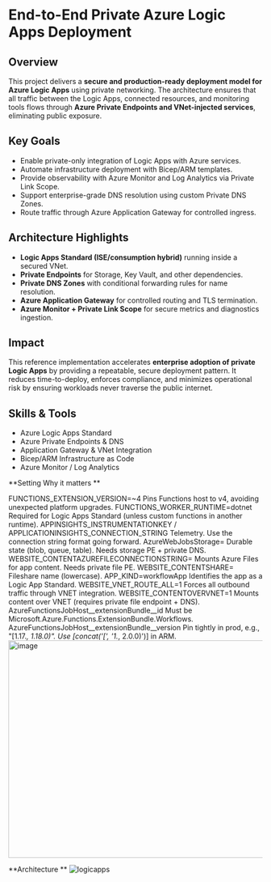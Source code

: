 # End-to-End Private Azure Logic Apps Deployment

## Overview
This project delivers a **secure and production-ready deployment model for Azure Logic Apps** using private networking. The architecture ensures that all traffic between the Logic Apps, connected resources, and monitoring tools flows through **Azure Private Endpoints and VNet-injected services**, eliminating public exposure.

## Key Goals
- Enable private-only integration of Logic Apps with Azure services.  
- Automate infrastructure deployment with Bicep/ARM templates.  
- Provide observability with Azure Monitor and Log Analytics via Private Link Scope.  
- Support enterprise-grade DNS resolution using custom Private DNS Zones.  
- Route traffic through Azure Application Gateway for controlled ingress.

## Architecture Highlights
- **Logic Apps Standard (ISE/consumption hybrid)** running inside a secured VNet.  
- **Private Endpoints** for Storage, Key Vault, and other dependencies.  
- **Private DNS Zones** with conditional forwarding rules for name resolution.  
- **Azure Application Gateway** for controlled routing and TLS termination.  
- **Azure Monitor + Private Link Scope** for secure metrics and diagnostics ingestion.  

## Impact
This reference implementation accelerates **enterprise adoption of private Logic Apps** by providing a repeatable, secure deployment pattern. It reduces time-to-deploy, enforces compliance, and minimizes operational risk by ensuring workloads never traverse the public internet.

## Skills & Tools
- Azure Logic Apps Standard  
- Azure Private Endpoints & DNS  
- Application Gateway & VNet Integration  
- Bicep/ARM Infrastructure as Code  
- Azure Monitor / Log Analytics  


**Setting	Why it matters
**

FUNCTIONS_EXTENSION_VERSION=~4	Pins Functions host to v4, avoiding unexpected platform upgrades.
FUNCTIONS_WORKER_RUNTIME=dotnet	Required for Logic Apps Standard (unless custom functions in another runtime).
APPINSIGHTS_INSTRUMENTATIONKEY / APPLICATIONINSIGHTS_CONNECTION_STRING	Telemetry. Use the connection string format going forward.
AzureWebJobsStorage=<conn string>	Durable state (blob, queue, table). Needs storage PE + private DNS.
WEBSITE_CONTENTAZUREFILECONNECTIONSTRING=<conn string>	Mounts Azure Files for app content. Needs private file PE.
WEBSITE_CONTENTSHARE=<share name>	Fileshare name (lowercase).
APP_KIND=workflowApp	Identifies the app as a Logic App Standard.
WEBSITE_VNET_ROUTE_ALL=1	Forces all outbound traffic through VNET integration.
WEBSITE_CONTENTOVERVNET=1	Mounts content over VNET (requires private file endpoint + DNS).
AzureFunctionsJobHost__extensionBundle__id	Must be Microsoft.Azure.Functions.ExtensionBundle.Workflows.
AzureFunctionsJobHost__extensionBundle__version	Pin tightly in prod, e.g., "[1.17.*, 1.18.0)". Use [concat('[', '1.*, 2.0.0)')] in ARM.
<img width="1731" height="430" alt="image" src="https://github.com/user-attachments/assets/34a16ae0-c70f-4ba0-b288-01c9fcbff2c8" />

**Architecture
**
![logicapps](https://github.com/user-attachments/assets/a2d3690a-9656-469a-aa95-23e18cdc62b4)
